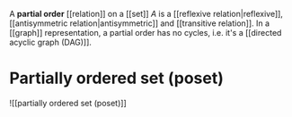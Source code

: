 
A **partial order** [[relation]] on a [[set]] $A$ is a [[reflexive relation|reflexive]], [[antisymmetric relation|antisymmetric]] and [[transitive relation]]. In a [[graph]] representation, a partial order has no cycles, i.e. it's a [[directed acyclic graph (DAG)]].

# Partially ordered set (poset)
![[partially ordered set (poset)]]

